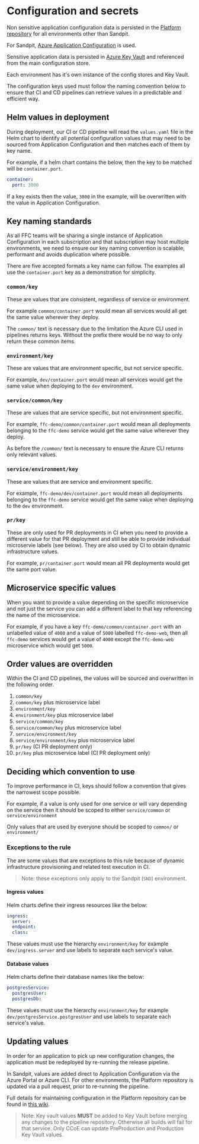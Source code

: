 # Configuration and secrets

Non sensitive application configuration data is persisted in the [Platform repository](https://dev.azure.com/defragovuk/DEFRA-FFC/_git/DEFRA-FFC-PLATFORM) for all environments other than Sandpit.

For Sandpit, [Azure Application Configuration](https://azure.microsoft.com/en-gb/services/app-configuration/) is used.

Sensitive application data is persisted in [Azure Key Vault](https://azure.microsoft.com/en-gb/services/key-vault/) and referenced from the main configuration store.

Each environment has it's own instance of the config stores and Key Vault.

The configuration keys used must follow the naming convention below to ensure that CI and CD pipelines can retrieve values in a predictable and efficient way.

## Helm values in deployment

During deployment, our CI or CD pipeline will read the `values.yaml` file in the Helm chart to identify all potential configuration values that may need to be sourced from Application Configuration and then matches each of them by key name.

For example, if a helm chart contains the below, then the key to be matched will be `container.port`.

```yaml
container:
  port: 3000
```

If a key exists then the value, `3000` in the example, will be overwritten with the value in Application Configuration.

## Key naming standards

As all FFC teams will be sharing a single instance of Application Configuration in each subscription and that subscription may host multiple environments, we need to ensure our key naming convention is scalable, performant and avoids duplication where possible.

There are five accepted formats a key name can follow.  The examples all use the `container.port` key as a demonstration for simplicity.

### `common/key`

These are values that are consistent, regardless of service or environment. 

For example `common/container.port` would mean all services would all get the same value wherever they deploy.

The `common/` text is necessary due to the limitation the Azure CLI used in pipelines returns keys. 
Without the prefix there would be no way to only return these common items.

### `environment/key`

These are values that are environment specific, but not service specific.  

For example, `dev/container.port` would mean all services would get the same value when deploying to the `dev` environment.

### `service/common/key`

These are values that are service specific, but not environment specific.

For example, `ffc-demo/common/container.port` would mean all deployments belonging to the `ffc-demo` service would get the same value wherever they deploy.

As before the `/common/` text is necessary to ensure the Azure CLI returns only relevant values.

### `service/environment/key`

These are values that are service and environment specific.

For example, `ffc-demo/dev/container.port` would mean all deployments belonging to the `ffc-demo` service would get the same value when deploying to the `dev` environment.

### `pr/key`

These are only used for PR deployments in CI when you need to provide a different value for that PR deployment and still be able to provide individual microservie labels (see below).  They are also used by CI to obtain dynamic infrastructure values.

For example, `pr/container.port` would mean all PR deployments would get the same port value.

## Microservice specific values

When you want to provide a value depending on the specific microservice and not just the service you can add a different label to that key referencing the name of the microservice.

For example, if you have a key `ffc-demo/common/container.port` with an unlabelled value of `4000` and a value of `5000` labelled `ffc-demo-web`, then all `ffc-demo` services would get a value of `4000` except the `ffc-demo-web` microservice which would get `5000`.

## Order values are overridden

Within the CI and CD pipelines, the values will be sourced and overwritten in the following order.

1. `common/key`
2. `common/key` plus microservice label
3. `environment/key`
4. `environment/key` plus microservice label
5. `service/common/key`
6. `service/common/key` plus microservice label
7. `service/environment/key`
8. `service/environment/key` plus microservice label
9. `pr/key` (CI PR deployment only)
10. `pr/key` plus microservice label (CI PR deployment only)

## Deciding which convention to use

To improve performance in CI, keys should follow a convention that gives the narrowest scope possible.  

For example, if a value is only used for one service or will vary depending on the service then it should be scoped to either `service/common` or `service/environment`

Only values that are used by everyone should be scoped to `common/` or `environment/`

### Exceptions to the rule

The are some values that are exceptions to this rule because of dynamic infrastructure provisioning and related test execution in CI.

> Note: these exceptions only apply to the Sandpit (`SND`) environment.

#### Ingress values

Helm charts define their ingress resources like the below:

```yaml
ingress:
  server:
  endpoint:
  class:
```

These values must use the hierarchy `environment/key` for example `dev/ingress.server` and use labels to separate each service's value.

#### Database values

Helm charts define their database names like the below:

```yaml
postgresService:
  postgresUser:
  postgresDb:
```

These values must use the hierarchy `environment/key` for example `dev/postgresService.postgresUser` and use labels to separate each service's value. 

## Updating values

In order for an application to pick up new configuration changes, the application must be redeployed by re-running the release pipeline.

In Sandpit, values are added direct to Application Configuration via the Azure Portal or Azure CLI.  For other environments, the Platform repository is updated via a pull request, prior to re-running the pipeline.

Full details for maintaining configuration in the Platform repository can be found in [this wiki](https://dev.azure.com/defragovuk/DEFRA-FFC/_wiki/wikis/DEFRA-FFC.wiki/5183/App-Configuration-Changes).

> Note: Key vault values **MUST** be added to Key Vault before merging any changes to the pipeline repository.  Otherwise all builds will fail for that service.  Only CCoE can update PreProduction and Production Key Vault values.
